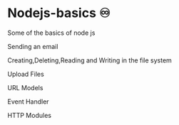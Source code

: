 # Nodejs-basics :infinity:

Some of the basics of node js 

Sending an email

Creating,Deleting,Reading and Writing in the file system

Upload Files

URL Models

Event Handler

HTTP Modules
